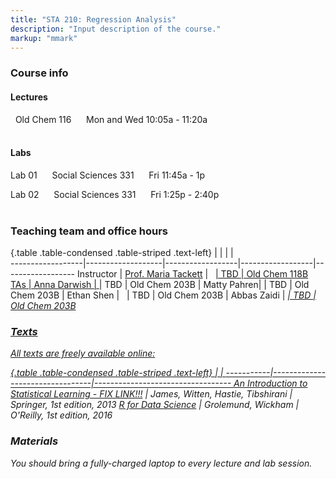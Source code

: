 ```yaml
---
title: "STA 210: Regression Analysis"
description: "Input description of the course."
markup: "mmark"
---
```


### Course info

#### Lectures

<font color="#009F92"><i class="fas fa-university fa-lg"></i></font> &nbsp; Old Chem 116 &nbsp;&nbsp; <font color="#009F92"><i class="fas fa-calendar-alt fa-lg"></i></font> &nbsp; Mon and Wed 10:05a - 11:20a
<br>
<br>

#### Labs

Lab 01 &nbsp;&nbsp; <font color="#009F92"><i class="fas fa-university fa-lg"></i></font> &nbsp; Social Sciences 331 &nbsp;&nbsp; <font color="#009F92"><i class="fas fa-calendar-alt fa-lg"></i></font> &nbsp; Fri 11:45a - 1p

Lab 02  &nbsp;&nbsp; <font color="#009F92"><i class="fas fa-university fa-lg"></i></font> &nbsp; Social Sciences 331 &nbsp;&nbsp; <font color="#009F92"><i class="fas fa-calendar-alt fa-lg"></i></font> &nbsp; Fri 1:25p - 2:40p
<br>
<br>

### Teaching team and office hours 

{.table .table-condensed .table-striped .text-left}
<span></span>     | <span></span>     | <span></span>    | <span></span>    |  <span></span>      
------------------|-------------------|------------------|------------------|------------------ 
Instructor        | [Prof. Maria Tackett](http://stat.duke.edu/~mt324/) | <a href="mailto:maria.tackett@duke.edu" title="email"><i class="fa fa-envelope"></i></a> &nbsp; <a href="https://github.com/matackett" title="GitHub"> | TBD | Old Chem 118B
TAs               | Anna Darwish | <a href="mailto:anna.darwish@duke.edu" title="email"><i class="fa fa-envelope"></i></a> | TBD | Old Chem 203B
                  | Matty Pahren| <a href="mailto:martha.pahren@duke.edu" title="email"><i class="fa fa-envelope"></i></a> | TBD | Old Chem 203B
                  | Ethan Shen | <a href="mailto:ethan.shen@duke.edu" title="email"><i class="fa fa-envelope"></i></a> &nbsp; | TBD | Old Chem 203B
                  | Abbas Zaidi | <a href="mailto:abbas.zaidi@duke.edu" title="email"><i class="fa fa-envelope"> | TBD | Old Chem 203B

### Texts

All texts are freely available online:

{.table .table-condensed .table-striped .text-left}
 <span></span>     | <span></span> | <span></span> 
-----------|---------------------------------|----------------------------------
[An Introduction to Statistical Learning - FIX LINK!!!](http://r4ds.had.co.nz/) | James, Witten, Hastie, Tibshirani | Springer, 1st edition, 2013
[R for Data Science](http://r4ds.had.co.nz/) | Grolemund, Wickham | O'Reilly, 1st edition, 2016

### Materials

You should bring a fully-charged laptop to every lecture and lab session.

<!--
### Green Classroom

<img style="float: left;" src="/img/DukeGreenClassroomCertification-Logo.png">
This course has achieved Duke’s Green Classroom Certification. The certification indicates that the faculty member teaching this course has taken significant steps to green the delivery of this course. Your faculty member has completed a checklist indicating their common practices in areas of this course that have an environmental impact, such as paper and energy consumption. Some common practices implemented by faculty to reduce the environmental impact of their course include allowing electronic submission of assignments, providing online readings and turning off lights and electronics in the classroom when they are not in use. The eco-friendly aspects of course delivery may vary by faculty, by course and throughout the semester. Learn more at [http://sustainability.duke.edu/action/certifications/classroom/index.php](http://sustainability.duke.edu/action/certifications/classroom/index.php).
-->
